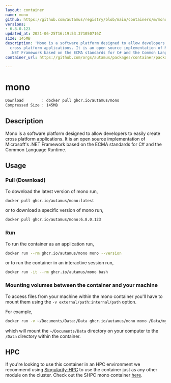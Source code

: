 ```yaml
---
layout: container
name: mono
github: https://github.com/autamus/registry/blob/main/containers/m/mono/spack.yaml
versions:
- 6.8.0.123
updated_at: 2021-06-25T16:19:53.371050716Z
size: 145MB
description: 'Mono is a software platform designed to allow developers to easily create
  cross platform applications. It is an open source implementation of Microsoft''s
  .NET Framework based on the ECMA standards for C# and the Common Language Runtime. '
container_url: https://github.com/orgs/autamus/packages/container/package/mono

---
```

# mono
```bash 
Download        : docker pull ghcr.io/autamus/mono
Compressed Size : 145MB
```

## Description
Mono is a software platform designed to allow developers to easily create cross platform applications. It is an open source implementation of Microsoft's .NET Framework based on the ECMA standards for C# and the Common Language Runtime. 

## Usage
### Pull (Download)
To download the latest version of mono run,

```bash
docker pull ghcr.io/autamus/mono:latest
```

or to download a specific version of mono run,

```bash
docker pull ghcr.io/autamus/mono:6.8.0.123
```
### Run
To run the container as an application run,
```bash
docker run --rm ghcr.io/autamus/mono mono --version
```

or to run the container in an interactive session run,
```bash
docker run -it --rm ghcr.io/autamus/mono bash
```

### Mounting volumes between the container and your machine
To access files from your machine within the mono container you'll have to mount them using the `-v external/path:internal/path` option.

For example,
```bash
docker run -v ~/Documents/Data:/Data ghcr.io/autamus/mono mono /Data/myData.csv
```
which will mount the `~/Documents/Data` directory on your computer to the `/Data` directory within the container.

## HPC
If you're looking to use this container in an HPC environment we recommend using [Singularity-HPC](https://singularity-hpc.readthedocs.io) to use the container just as any other module on the cluster. Check out the SHPC mono container [here](https://singularityhub.github.io/singularity-hpc/r/ghcr.io-autamus-mono/).